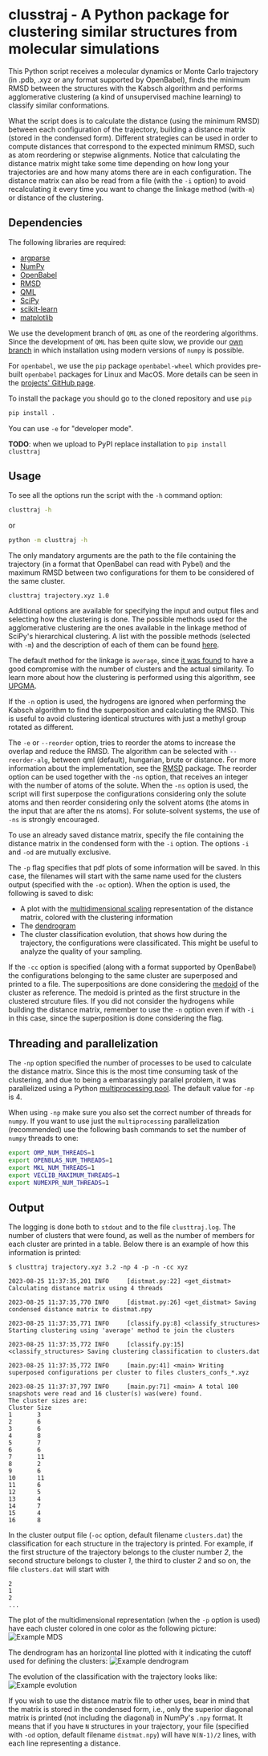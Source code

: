 # clusstraj - A Python package for clustering similar structures from molecular simulations
This Python script receives a molecular dynamics or Monte Carlo trajectory (in .pdb, .xyz or any format supported by OpenBabel), finds the minimum RMSD between the structures with the Kabsch algorithm and performs agglomerative clustering (a kind of unsupervised machine learning) to classify similar conformations. 

What the script does is to calculate the distance (using the minimum RMSD) between each configuration of the trajectory, building a distance matrix (stored in the condensed form).
Different strategies can be used in order to compute distances that correspond to the expected minimum RMSD, such as atom reordering or stepwise alignments.
Notice that calculating the distance matrix might take some time depending on how long your trajectories are and how many atoms there are in each configuration.
The distance matrix can also be read from a file (with the `-i` option) to avoid recalculating it every time you want to change the linkage method (with`-m`) or distance of the clustering.

## Dependencies
The following libraries are required:
- [argparse](https://docs.python.org/3/library/argparse.html)
- [NumPy](http://www.numpy.org/)
- [OpenBabel](http://openbabel.org/)
- [RMSD](https://github.com/charnley/rmsd)
- [QML](https://github.com/qmlcode/qml)
- [SciPy](https://www.scipy.org/)
- [scikit-learn](http://scikit-learn.org/stable/index.html)
- [matplotlib](https://matplotlib.org/)

We use the development branch of `QML` as one of the reordering algorithms.
Since the development of `QML` has been quite slow, we provide our [own branch](https://github.com/hmcezar/qml/tree/develop) in which installation using modern versions of `numpy` is possible.

For `openbabel`, we use the `pip` package `openbabel-wheel` which provides pre-built `openbabel` packages for Linux and MacOS.
More details can be seen in the [projects' GitHub page](https://github.com/njzjz/openbabel-wheel).


To install the package you should go to the cloned repository and use `pip`
```bash
pip install .
``` 

You can use `-e` for "developer mode".

**TODO**: when we upload to PyPI replace installation to `pip install clusttraj`


## Usage
To see all the options run the script with the `-h` command option:
```bash
clusttraj -h
```

or

```bash
python -m clusttraj -h
```

The only mandatory arguments are the path to the file containing the trajectory (in a format that OpenBabel can read with Pybel) and the maximum RMSD between two configurations for them to be considered of the same cluster.
```
clusttraj trajectory.xyz 1.0
```

Additional options are available for specifying the input and output files and selecting how the clustering is done.
The possible methods used for the agglomerative clustering are the ones available in the linkage method of SciPy's hierarchical clustering.
A list with the possible methods (selected with `-m`) and the description of each of them can be found [here](https://docs.scipy.org/doc/scipy/reference/generated/scipy.cluster.hierarchy.linkage.html).

The default method for the linkage is `average`, since [it was found](https://dx.doi.org/10.1021/ct700119m) to have a good compromise with the number of clusters and the actual similarity.
To learn more about how the clustering is performed using this algorithm, see [UPGMA](https://en.wikipedia.org/wiki/UPGMA).

If the `-n` option is used, the hydrogens are ignored when performing the Kabsch algorithm to find the superposition and calculating the RMSD.
This is useful to avoid clustering identical structures with just a methyl group rotated as different.

The `-e` or `--reorder` option, tries to reorder the atoms to increase the overlap and reduce the RMSD. 
The algorithm can be selected with `--reorder-alg`, between qml (default), hungarian, brute or distance. 
For more information about the implementation, see the [RMSD](https://github.com/charnley/rmsd) package.
The reorder option can be used together with the `-ns` option, that receives an integer with the number of atoms of the solute.
When the `-ns` option is used, the script will first superpose the configurations considering only the solute atoms and then reorder considering only the solvent atoms (the atoms in the input that are after the ns atoms).
For solute-solvent systems, the use of `-ns` is strongly encouraged.

To use an already saved distance matrix, specify the file containing the distance matrix in the condensed form with the `-i` option.
The options `-i` and `-od` are mutually exclusive.

The `-p` flag specifies that pdf plots of some information will be saved.
In this case, the filenames will start with the same name used for the clusters output (specified with the `-oc` option).
When the option is used, the following is saved to disk:
- A plot with the [multidimensional scaling](http://scikit-learn.org/stable/modules/manifold.html#multidimensional-scaling) representation of the distance matrix, colored with the clustering information
- The [dendrogram](https://en.wikipedia.org/wiki/Dendrogram)
- The cluster classification evolution, that shows how during the trajectory, the configurations were classificated. This might be useful to analyze the quality of your sampling.

If the `-cc` option is specified (along with a format supported by OpenBabel) the configurations belonging to the same cluster are superposed and printed to a file.
The superpositions are done considering the [medoid](https://en.wikipedia.org/wiki/Medoid) of the cluster as reference.
The medoid is printed as the first structure in the clustered strcuture files.
If you did not consider the hydrogens while building the distance matrix, remember to use the `-n` option even if with `-i` in this case, since the superposition is done considering the flag.

## Threading and parallelization
The `-np` option specified the number of processes to be used to calculate the distance matrix.
Since this is the most time consuming task of the clustering, and due to being a embarassingly parallel problem, it was parallelized using a Python [multiprocessing pool](https://docs.python.org/3/library/multiprocessing.html).
The default value for `-np` is 4.

When using `-np` make sure you also set the correct number of threads for `numpy`.
If you want to use just the `multiprocessing` parallelization (recommended) use the following bash commands to set the number of `numpy` threads to one:
```bash
export OMP_NUM_THREADS=1
export OPENBLAS_NUM_THREADS=1
export MKL_NUM_THREADS=1
export VECLIB_MAXIMUM_THREADS=1
export NUMEXPR_NUM_THREADS=1
```

## Output
The logging is done both to `stdout` and to the file `clusttraj.log`.
The number of clusters that were found, as well as the number of members for each cluster are printed in a table.
Below there is an example of how this information is printed:
```
$ clusttraj trajectory.xyz 3.2 -np 4 -p -n -cc xyz

2023-08-25 11:37:35,201 INFO     [distmat.py:22] <get_distmat> Calculating distance matrix using 4 threads

2023-08-25 11:37:35,770 INFO     [distmat.py:26] <get_distmat> Saving condensed distance matrix to distmat.npy

2023-08-25 11:37:35,771 INFO     [classify.py:8] <classify_structures> Starting clustering using 'average' method to join the clusters

2023-08-25 11:37:35,772 INFO     [classify.py:15] <classify_structures> Saving clustering classification to clusters.dat

2023-08-25 11:37:35,772 INFO     [main.py:41] <main> Writing superposed configurations per cluster to files clusters_confs_*.xyz

2023-08-25 11:37:37,797 INFO     [main.py:71] <main> A total 100 snapshots were read and 16 cluster(s) was(were) found.
The cluster sizes are:
Cluster Size
1       3
2       6
3       6
4       8
5       7
6       6
7       11
8       2
9       6
10      11
11      6
12      5
13      4
14      7
15      4
16      8
```

In the cluster output file (`-oc` option, default filename `clusters.dat`) the classification for each structure in the trajectory is printed.
For example, if the first structure of the trajectory belongs to the cluster number *2*, the second structure belongs to cluster *1*, the third to cluster *2* and so on, the file `clusters.dat` will start with
```
2
1
2
...
```

The plot of the multidimensional representation (when the `-p` option is used) have each cluster colored in one color as the following picture:
![Example MDS](imgs/example_mds.png)

The dendrogram has an horizontal line plotted with it indicating the cutoff used for defining the clusters:
![Example dendrogram](imgs/example_dendrogram.png)

The evolution of the classification with the trajectory looks like:
![Example evolution](imgs/example_evo.png)

If you wish to use the distance matrix file to other uses, bear in mind that the matrix is stored in the condensed form, i.e., only the superior diagonal matrix is printed (not including the diagonal) in NumPy's `.npy` format.
It means that if you have `N` structures in your trajectory, your file (specified with `-od` option, default filename `distmat.npy`) will have `N(N-1)/2` lines, with each line representing a distance.

